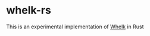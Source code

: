 # whelk-rs

This is an experimental implementation of [Whelk](https://github.com/balhoff/whelk) in Rust
